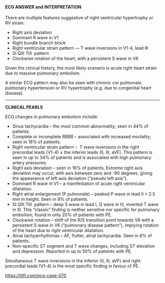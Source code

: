 #### ECG ANSWER and INTERPRETATION

There are multiple features suggestive of right ventricular hypertrophy or RV strain:
* Right axis deviation
* Dominant R wave in V1
* Right bundle branch block
* Right ventricular strain pattern — T wave inversions in V1-4, lead III
* SI QIII TIII  pattern
* Clockwise rotation of the heart, with a persistent S wave in V6 

Given the clinical history, the most likely scenario is acute right heart strain due to massive pulmonary embolism.

A similar ECG pattern may also be seen with chronic cor pulmonale, pulmonary hypertension or RV hypertrophy (e.g. due to congenital heart disease).

---------------

**CLINICAL PEARLS**

ECG changes in pulmonary embolism include:
* Sinus tachycardia – the most common abnormality; seen in 44% of patients. 
* Complete or incomplete RBBB – associated with increased mortality; seen in 18% of patients. 
* Right ventricular strain pattern –  T wave inversions in the right precordial leads (V1-4) ± the inferior leads (II, III, aVF). This pattern is seen in up to 34% of patients and is associated with high pulmonary artery pressures. 
* Right axis deviation – seen in 16% of patients. Extreme right axis deviation may occur, with axis between zero and -90 degrees, giving the appearance of left axis deviation (“pseudo left axis”). 
* Dominant R wave in V1 – a manifestation of acute right ventricular dilatation. 
* Right atrial enlargement (P pulmonale) – peaked P wave in lead II > 2.5 mm in height. Seen in 9% of patients. 
* SI QIII TIII  pattern – deep S wave in lead I, Q wave in III, inverted T wave in III. This “classic” finding is neither sensitive nor specific for pulmonary embolism; found in only 20% of patients with PE. 
* Clockwise rotation – shift of the R/S transition point towards V6 with a persistent S wave in V6 (“pulmonary disease pattern”), implying rotation of the heart due to right ventricular dilatation. 
* Atrial tachyarrhythmias – AF, flutter, atrial tachycardia. Seen in 8% of patients.
* Non-specific ST segment and T wave changes, including ST elevation and depression. Reported in up to 50% of patients with PE. 

Simultaneous T wave inversions in the inferior (II, III, aVF) and right precordial leads (V1-4) is the most specific finding in favour of PE. 

<https://litfl.com/ecg-case-070>
